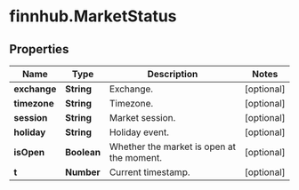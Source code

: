 # finnhub.MarketStatus

## Properties

Name | Type | Description | Notes
------------ | ------------- | ------------- | -------------
**exchange** | **String** | Exchange. | [optional] 
**timezone** | **String** | Timezone. | [optional] 
**session** | **String** | Market session. | [optional] 
**holiday** | **String** | Holiday event. | [optional] 
**isOpen** | **Boolean** | Whether the market is open at the moment. | [optional] 
**t** | **Number** | Current timestamp. | [optional] 


